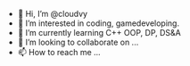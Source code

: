 - 👋 Hi, I’m @cloudvy
- 👀 I’m interested in coding, gamedeveloping.
- 🌱 I’m currently learning C++ OOP, DP, DS&A
- 💞️ I’m looking to collaborate on ...
- 📫 How to reach me ...

<!---
cloudvy/cloudvy is a ✨ special ✨ repository because its `README.md` (this file) appears on your GitHub profile.
You can click the Preview link to take a look at your changes.
--->
